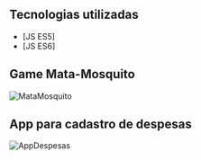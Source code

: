 ## Tecnologias utilizadas

- [JS ES5]
- [JS ES6]

## Game Mata-Mosquito

![MataMosquito](https://github.com/GuilhermeErthal/Javascript-Apps/tree/master/App-GastosPessoais/mataMosca.gif)

## App para cadastro de despesas

![AppDespesas](https://github.com/GuilhermeErthal/Javascript-Apps/tree/master/Game-Mosca/despesas.gif)
